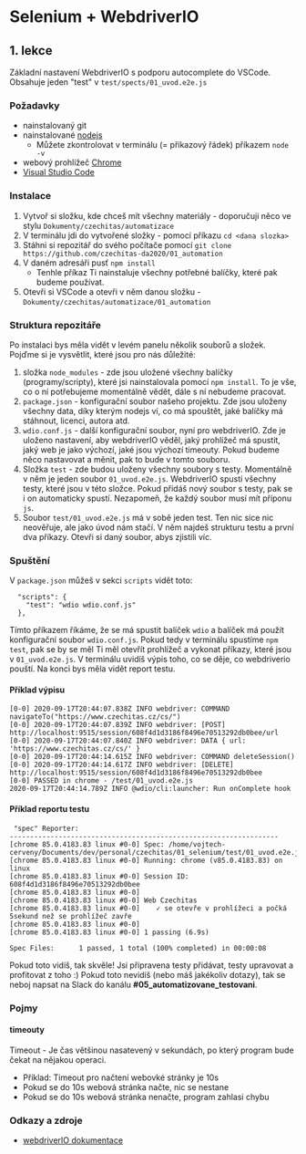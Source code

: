 # Selenium + WebdriverIO
## 1. lekce 

Základní nastavení WebdriverIO s podporu autocomplete do VSCode. Obsahuje jeden "test" v `test/spects/01_uvod.e2e.js`

### Požadavky
* nainstalovaný git
* nainstalované [nodejs](https://nodejs.org/en/) 
  * Můžete zkontrolovat v terminálu (= příkazový řádek) příkazem `node -v`
* webový prohlížeč [Chrome](https://www.google.com/intl/cs_CZ/chrome/)
* [Visual Studio Code](https://code.visualstudio.com/)

### Instalace 
1. Vytvoř si složku, kde chceš mít všechny materiály - doporučuji něco ve stylu `Dokumenty/czechitas/automatizace`
2. V terminálu jdi do vytvořené složky - pomocí příkazu `cd <dana slozka>`
2. Stáhni si repozitář do svého počítače pomocí `git clone https://github.com/czechitas-da2020/01_automation`
3. V daném adresáři pusť `npm install` 
    * Tenhle příkaz Ti nainstaluje všechny potřebné balíčky, které pak budeme používat. 
3. Otevři si VSCode a otevři v něm danou složku - `Dokumenty/czechitas/automatizace/01_automation`

### Struktura repozitáře
Po instalaci bys měla vidět v levém panelu několik souborů a složek. Pojďme si je vysvětlit, které jsou pro nás důležité:
1. složka `node_modules` - zde jsou uložené všechny balíčky (programy/scripty), které jsi nainstalovala pomocí `npm install`. To je vše, co o ní potřebujeme momentálně vědět, dále s ní nebudeme pracovat.
2. `package.json` - konfigurační soubor našeho projektu. Zde jsou uloženy všechny data, díky kterým nodejs ví, co má spouštět, jaké balíčky má stáhnout, licenci, autora atd.
3. `wdio.conf.js` - další konfigurační soubor, nyní pro webdriverIO. Zde je uloženo nastavení, aby webdriverIO věděl, jaký prohlížeč má spustit, jaký web je jako výchozí, jaké jsou výchozí timeouty. Pokud budeme něco nastavovat a měnit, pak to bude v tomto souboru. 
4. Složka `test` - zde budou uloženy všechny soubory s testy. Momentálně v něm je jeden soubor `01_uvod.e2e.js`. WebdriverIO spustí všechny testy, které jsou v této složce. Pokud přidáš nový soubor s testy, pak se i on automaticky spustí. Nezapomeň, že každý soubor musí mít příponu `js`.
5. Soubor `test/01_uvod.e2e.js` má v sobě jeden test. Ten nic sice nic neověřuje, ale jako úvod nám stačí. V něm najdeš strukturu testu a první dva příkazy. Otevři si daný soubor, abys zjistili víc.

### Spuštění
V `package.json` můžeš v sekci `scripts` vidět toto:
```
  "scripts": {
    "test": "wdio wdio.conf.js"
  },

```

Tímto příkazem říkáme, že se má spustit balíček `wdio` a balíček má použít konfigurační soubor `wdio.conf.js`. Pokud tedy v terminálu spustíme `npm test`, pak se by se měl Ti měl otevřít prohlížeč a vykonat příkazy, které jsou v `01_uvod.e2e.js`. V terminálu uvidíš výpis toho, co se děje, co webdriverio pouští. Na konci bys měla vidět report testu.

#### Příklad výpisu
```
[0-0] 2020-09-17T20:44:07.838Z INFO webdriver: COMMAND navigateTo("https://www.czechitas.cz/cs/")
[0-0] 2020-09-17T20:44:07.839Z INFO webdriver: [POST] http://localhost:9515/session/608f4d1d3186f8496e70513292db0bee/url
[0-0] 2020-09-17T20:44:07.840Z INFO webdriver: DATA { url: 'https://www.czechitas.cz/cs/' }
[0-0] 2020-09-17T20:44:14.615Z INFO webdriver: COMMAND deleteSession()
[0-0] 2020-09-17T20:44:14.617Z INFO webdriver: [DELETE] http://localhost:9515/session/608f4d1d3186f8496e70513292db0bee
[0-0] PASSED in chrome - /test/01_uvod.e2e.js
2020-09-17T20:44:14.789Z INFO @wdio/cli:launcher: Run onComplete hook
```

#### Příklad reportu testu
```
 "spec" Reporter:
------------------------------------------------------------------
[chrome 85.0.4183.83 linux #0-0] Spec: /home/vojtech-cerveny/Documents/dev/personal/czechitas/01_selenium/test/01_uvod.e2e.js
[chrome 85.0.4183.83 linux #0-0] Running: chrome (v85.0.4183.83) on linux
[chrome 85.0.4183.83 linux #0-0] Session ID: 608f4d1d3186f8496e70513292db0bee
[chrome 85.0.4183.83 linux #0-0]
[chrome 85.0.4183.83 linux #0-0] Web Czechitas
[chrome 85.0.4183.83 linux #0-0]    ✓ se otevře v prohlížeci a počká 5sekund než se prohlížeč zavře
[chrome 85.0.4183.83 linux #0-0]
[chrome 85.0.4183.83 linux #0-0] 1 passing (6.9s)

Spec Files:      1 passed, 1 total (100% completed) in 00:00:08 
```

Pokud toto vidíš, tak skvěle! Jsi připravena testy přidávat, testy upravovat a profitovat z toho :) 
Pokud toto nevidíš (nebo máš jakékoliv dotazy), tak se neboj napsat na Slack do kanálu **#05_automatizovane_testovani**. 


### Pojmy 

#### timeouty

Timeout - Je čas většinou nasatevený v sekundách, po který program bude čekat na nějakou operaci.

* Příklad: Timeout pro načtení webovké stránky je 10s
* Pokud se do 10s webová stránka načte, nic se nestane
* Pokud se do 10s webová stránka nenačte, program zahlasi chybu

### Odkazy a zdroje
* [webdriverIO dokumentace](https://webdriver.io/docs/gettingstarted.html)  